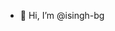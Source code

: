 
- 👋 Hi, I’m @isingh-bg

<!---
isingh-bg/isingh-bg is a ✨ special ✨ repository because its `README.md` (this file) appears on your GitHub profile.
You can click the Preview link to take a look at your changes.
--->
